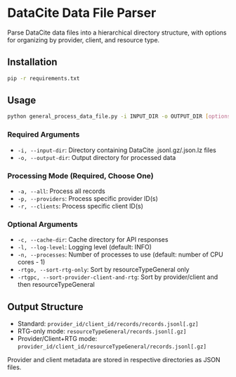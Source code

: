 # DataCite Data File Parser

Parse DataCite data files into a hierarchical directory structure, with options for organizing by provider, client, and resource type.

## Installation
```bash
pip -r requirements.txt
```

## Usage
```bash
python general_process_data_file.py -i INPUT_DIR -o OUTPUT_DIR [options]
```

### Required Arguments
- `-i, --input-dir`: Directory containing DataCite .jsonl.gz/.json.lz files
- `-o, --output-dir`: Output directory for processed data

### Processing Mode (Required, Choose One)
- `-a, --all`: Process all records
- `-p, --providers`: Process specific provider ID(s)
- `-r, --clients`: Process specific client ID(s)

### Optional Arguments
- `-c, --cache-dir`: Cache directory for API responses
- `-l, --log-level`: Logging level (default: INFO)
- `-n, --processes`: Number of processes to use (default: number of CPU cores - 1)
- `-rtgo, --sort-rtg-only`: Sort by resourceTypeGeneral only
- `-rtgpc, --sort-provider-client-and-rtg`: Sort by provider/client and then resourceTypeGeneral

## Output Structure
- Standard: `provider_id/client_id/records/records.jsonl[.gz]`
- RTG-only mode: `resourceTypeGeneral/records.jsonl[.gz]`
- Provider/Client+RTG mode: `provider_id/client_id/resourceTypeGeneral/records.jsonl[.gz]`

Provider and client metadata are stored in respective directories as JSON files.